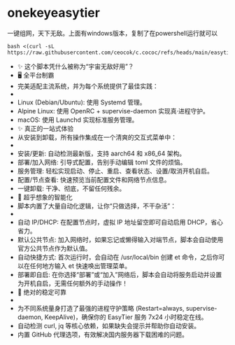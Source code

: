 # onekeyeasytier

一键组网，天下无敌。上面有windows版本，复制了在powershell运行就可以


```
bash <(curl -sL https://raw.githubusercontent.com/ceocok/c.cococ/refs/heads/main/easytier.sh)
```
- ✨ 这个脚本凭什么被称为“宇宙无敌好用”？
- 🖥️ 全平台制霸
- 完美适配主流系统，并为每个系统提供了最佳实践：
- 
- Linux (Debian/Ubuntu): 使用 Systemd 管理。
- Alpine Linux: 使用 OpenRC + supervise-daemon 实现真·进程守护。
- macOS: 使用 Launchd 实现标准服务管理。
- ✨ 真正的一站式体验
- 从安装到卸载，所有操作集成在一个清爽的交互式菜单中：
- 
- 安装/更新: 自动检测最新版，支持 aarch64 和 x86_64 架构。
- 部署/加入网络: 引导式配置，告别手动编辑 toml 文件的烦恼。
- 服务管理: 轻松实现启动、停止、重启、查看状态、设置/取消开机自启。
- 配置/节点查看: 快速预览当前配置文件和网络节点信息。
- 一键卸载: 干净、彻底，不留任何残余。
- 🧠 超乎想象的智能化
- 脚本内置了大量自动化逻辑，让你“只做选择，不干杂活”：
- 
- 自动 IP/DHCP: 在配置节点时，虚拟 IP 地址留空即可自动启用 DHCP，省心省力。
- 默认公共节点: 加入网络时，如果忘记或懒得输入对端节点，脚本会自动使用官方公共节点作为默认值。
- 自动快捷方式: 首次运行时，会自动在 /usr/local/bin 创建 et 命令，之后你可以在任何地方输入 et 快速唤出管理菜单。
- 部署即自启: 在你选择“部署”或“加入”网络后，脚本会自动将服务启动并设置为开机自启，无需任何额外的手动操作！
- 💪 绝对的稳定可靠
- 
- 为不同系统量身打造了最强的进程守护策略 (Restart=always, supervise-daemon, KeepAlive)，确保你的 EasyTier 服务 7x24 小时稳定在线。
- 自动检测 curl, jq 等核心依赖，如果缺失会提示并帮助你自动安装。
- 内置 GitHub 代理选项，有效解决国内服务器下载困难的问题。
